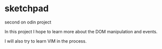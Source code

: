 # sketchpad
second on odin project


In this project I hope to learn more about the DOM manipulation and events.

I will also try to learn VIM in the process.